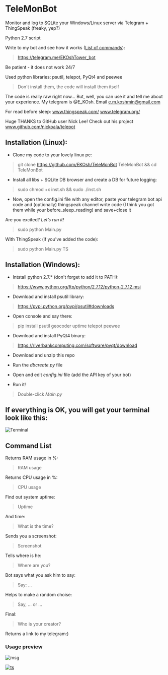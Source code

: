 ﻿# TeleMonBot
Monitor and log to SQLite your Windows/Linux server via Telegram + ThingSpeak (freaky, yep?)

Python 2.7 script

Write to my bot and see how it works ([List of commands](https://github.com/EKOsh/TeleMonBot/blob/master/README.md#command-list)):
> https://telegram.me/EKOshTower_bot

Be patient - it does not work 24/7

Used python libraries: psutil, telepot, PyQt4 and peewee
> Don't install them, the code will install them itself

The code is really raw right now... But, well, you can use it and tell me about your experience. My telegram is @E_KOsh. Email e.m.koshmin@gmail.com

For read before sleep: www.thingspeak.com/ www.telegram.org/ 

Huge THANKS to GitHub user Nick Lee! Check out his project www.github.com/nickoala/telepot


## Installation (Linux):

- Clone my code to your lovely linux pc:

> git clone https://github.com/EKOsh/TeleMonBot TeleMonBot && cd TeleMonBot

- Install all libs + SQLite DB browser and create a DB for future logging:

> sudo chmod +x inst.sh && sudo ./inst.sh

- Now, open the config.ini file with any editor, paste your telegram bot api code and (optionally) thingspeak channel write code (I think you got them while your before_sleep_reading) and save+close it

Are you excited? *Let’s run it!*

> sudo python Main.py

With ThingSpeak (if you've added the code):

> sudo python Main.py TS

## Installation (Windows):

- Intstall python 2.7.* (don't forget to add it to PATH):

> https://www.python.org/ftp/python/2.7.12/python-2.7.12.msi

- Download and install psutil library:

> https://pypi.python.org/pypi/psutil#downloads

- Open console and say there:

> pip install psutil geocoder uptime telepot peewee

- Download and install PyQt4 binary:

> https://riverbankcomputing.com/software/pyqt/download

- Download and unzip this repo

- Run the *dbcreate.py* file

- Open and edit *config.ini* file (add the API key of your bot)

- Run it!

> Double-click *Main.py*

## If everything is OK, you will get your terminal look like this:

![Terminal](https://github.com/EKOsh/TeleMonBot/blob/master/terminal.png)

## Command List

Returns RAM usage in %:
> RAM usage

Returns CPU usage in %:
> CPU usage

Find out system uptime:
> Uptime

And time:
> What is the time?

Sends you a screenshot:
> Screenshot

Tells where is he:
> Where are you?

Bot says what you ask him to say:
> Say: ...

Helps to make a random choise:
> Say, ... or ...

Final:
> Who is your creator?

Returns a link to my telegram:)

### Usage preview

![msg](https://github.com/EKOsh/TeleMonBot/blob/master/msg.jpg)

[![ts](https://github.com/EKOsh/TeleMonBot/blob/master/ts.jpg)](https://thingspeak.com/channels/112493)
